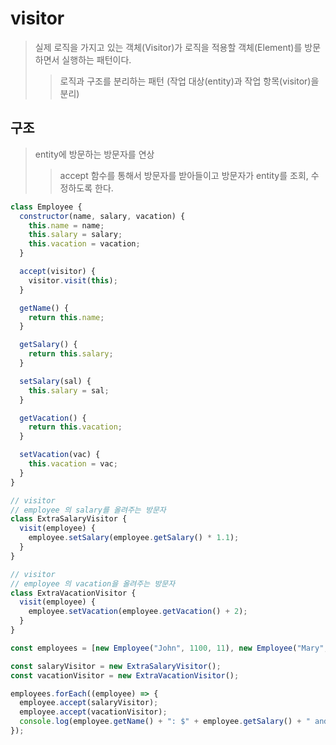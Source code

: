 # visitor

> 실제 로직을 가지고 있는 객체(Visitor)가 로직을 적용할 객체(Element)를 방문하면서 실행하는 패턴이다.
>
> > 로직과 구조를 분리하는 패턴 (작업 대상(entity)과 작업 항목(visitor)을 분리)

## 구조

> entity에 방문하는 방문자를 연상
>
> > accept 함수를 통해서 방문자를 받아들이고 방문자가 entity를 조회, 수정하도록 한다.

```js
class Employee {
  constructor(name, salary, vacation) {
    this.name = name;
    this.salary = salary;
    this.vacation = vacation;
  }

  accept(visitor) {
    visitor.visit(this);
  }

  getName() {
    return this.name;
  }

  getSalary() {
    return this.salary;
  }

  setSalary(sal) {
    this.salary = sal;
  }

  getVacation() {
    return this.vacation;
  }

  setVacation(vac) {
    this.vacation = vac;
  }
}

// visitor
// employee 의 salary를 올려주는 방문자
class ExtraSalaryVisitor {
  visit(employee) {
    employee.setSalary(employee.getSalary() * 1.1);
  }
}

// visitor
// employee 의 vacation을 올려주는 방문자
class ExtraVacationVisitor {
  visit(employee) {
    employee.setVacation(employee.getVacation() + 2);
  }
}

const employees = [new Employee("John", 1100, 11), new Employee("Mary", 1200, 12), new Employee("Boss", 1000, 13)];

const salaryVisitor = new ExtraSalaryVisitor();
const vacationVisitor = new ExtraVacationVisitor();

employees.forEach((employee) => {
  employee.accept(salaryVisitor);
  employee.accept(vacationVisitor);
  console.log(employee.getName() + ": $" + employee.getSalary() + " and " + employee.getVacation() + " vacation days");
});
```
